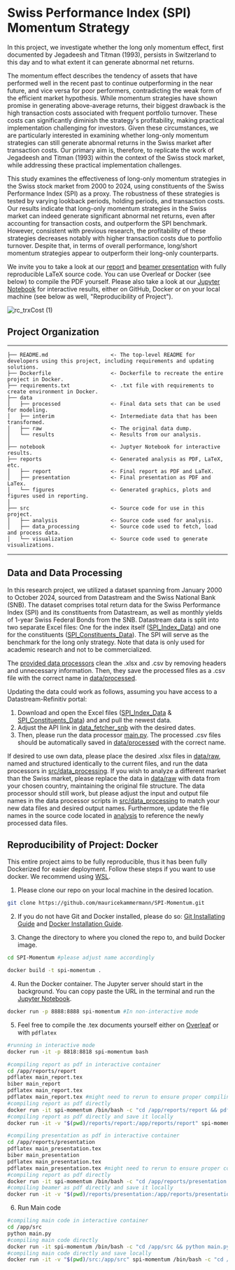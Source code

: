 # Swiss Performance Index (SPI) Momentum Strategy

In this project, we investigate whether the long only momentum effect, first documented by Jegadeesh and Titman (1993), persists in Switzerland to this day and to what extent it can generate abnormal net returns.

The momentum effect describes the tendency of assets that have performed well in the recent past to continue outperforming in the near future, and vice versa for poor performers, contradicting the weak form of the efficient market hypothesis. While momentum strategies have shown promise in generating above-average returns, their biggest drawback is the high transaction costs associated with frequent portfolio turnover. These costs can significantly diminish the strategy's profitability, making practical implementation challenging for investors. Given these circumstances, we are particularly interested in examining whether long-only momentum strategies can still generate abnormal returns in the Swiss market after transaction costs. Our primary aim is, therefore, to replicate the work of Jegadeesh and Titman (1993) within the context of the Swiss stock market, while addressing these practical implementation challenges.

This study examines the effectiveness of long-only momentum strategies in the Swiss stock market from 2000 to 2024, using constituents of the Swiss Performance Index (SPI) as a proxy. The robustness of these strategies is tested by varying lookback periods, holding periods, and transaction costs. Our results indicate that long-only momentum strategies in the Swiss market can indeed generate significant abnormal net returns, even after accounting for transaction costs, and outperform the SPI benchmark. However, consistent with previous research, the profitability of these strategies decreases notably with higher transaction costs due to portfolio turnover. Despite that, in terms of overall performance, long/short momentum strategies appear to outperform their long-only counterparts.

We invite you to take a look at our [report](reports/report/SPI-Momentum_Report.pdf) and [beamer presentation](reports/presentation/SPI-Momentum_Presentation.pdf) with fully reproducible LaTeX source code. You can use Overleaf or Docker (see below) to compile the PDF yourself. Please also take a look at our [Jupyter Notebook](notebook/SPI_Momentum.ipynb) for interactive results, either on GitHub, Docker or on your local machine (see below as well, "Reproducibility of Project"). 

![rc_trxCost (1)](https://github.com/user-attachments/assets/9e2ab42f-0079-429f-9f8a-aa20721ff05c)

## Project Organization
------------

    ├── README.md                    <- The top-level README for developers using this project, including requirements and updating solutions.
    ├── Dockerfile                   <- Dockerfile to recreate the entire project in Docker.
    ├── requirements.txt             <- .txt file with requirements to create environment in Docker.
    ├── data
    │   ├── processed                <- Final data sets that can be used for modeling.
    │   ├── interim                  <- Intermediate data that has been transformed.
    │   ├── raw                      <- The original data dump.
    │   └── results                  <- Results from our analysis.
    │
    ├── notebook                     <- Juptyer Notebook for interactive results.
    ├── reports                      <- Generated analysis as PDF, LaTeX, etc.
    │   ├── report                   <- Final report as PDF and LaTeX.
    │   ├── presentation             <- Final presentation as PDF and LaTex.
    │   └── figures                  <- Generated graphics, plots and figures used in reporting.
    │
    ├── src                          <- Source code for use in this project.
    │   ├── analysis                 <- Source code used for analysis.
    │   ├── data_processing          <- Source code used to fetch, load and process data.
    │   └── visualization            <- Source code used to generate visualizations.
    
--------

## Data and Data Processing
In this research project, we utilized a dataset spanning from January 2000 to October 2024, sourced from Datastream and the Swiss National Bank (SNB). The dataset comprises total return data for the Swiss Performance Index (SPI) and its constituents from Datastream, as well as monthly yields of 1-year Swiss Federal Bonds from the SNB. Datastream data is split into two separate Excel files: One for the index itself ([SPI_Index_Data](data/raw/SPI_Index_Data.xlsx)) and one for the constituents ([SPI_Constituents_Data](data/raw/SPI_Constituents_Data.xlsx)). The SPI will serve as the benchmark for the long only strategy. Note that data is only used for academic research and not to be commercialized.

The [provided data processors](src/data_processing) clean the .xlsx and .csv by removing headers and unnecessary information. Then, they save the processed files as a .csv file with the correct name in [data/processed](data/processed). 

Updating the data could work as follows, assuming you have access to a Datastream-Refinitiv portal:
1. Download and open the Excel files ([SPI_Index_Data](data/raw/SPI_Index_Data.xlsx) & [SPI_Constituents_Data](data/raw/SPI_Constituents_Data.xlsx)) and and pull the newest data.
2. Adjust the API link in [data_fetcher_snb](src/data_processing/data_fetcher_snb.py) with the desired dates. 
3. Then, please run the data processor [main.py](src/data_processing/main.py). The processed .csv files should be automatically saved in [data/processed](data/processed) with the correct name.

If desired to use own data, please place the desired .xlsx files in [data/raw](data/raw), named and structured identically to the current files, and run the data processors in [src/data_processing](src/data_processing). If you wish to analyze a different market than the Swiss market, please replace the data in [data/raw](data/raw) with data from your chosen country, maintaining the original file structure. The data processor should still work, but please adjust the input and output file names in the data processor scripts in [src/data_processing](src/data_processing) to match your new data files and desired output names. Furthermore, update the file names in the source code located in [analysis](src/analysis) to reference the newly processed data files. 

## Reproducibility of Project: Docker
This entire project aims to be fully reproducible, thus it has been fully Dockerized for easier deployment. Follow these steps if you want to use docker. We recommend using [WSL](https://learn.microsoft.com/en-us/windows/wsl/install).

1. Please clone our repo on your local machine in the desired location. 
```bash
git clone https://github.com/mauricekammermann/SPI-Momentum.git
```

2. If you do not have Git and Docker installed, please do so: [Git Installating Guide](https://git-scm.com/book/en/v2/Getting-Started-Installing-Git) and [Docker Installation Guide](https://docs.docker.com/engine/install/).

3. Change the directory to where you cloned the repo to, and build Docker image.
```bash
cd SPI-Momentum #please adjust name accordingly
```
```bash
docker build -t spi-momentum .
```
4. Run the Docker container. The Jupyter server should start in the background. You can copy paste the URL in the terminal and run the [Jupyter Notebook](notebook/SPI_Momentum.ipynb).
```bash
docker run -p 8888:8888 spi-momentum #In non-interactive mode
```
5. Feel free to compile the .tex documents yourself either on [Overleaf](https://www.overleaf.com/) or with `pdflatex`
```bash
#running in interactive mode
docker run -it -p 8818:8818 spi-momentum bash 
```
```bash
#compiling report as pdf in interactive container
cd /app/reports/report
pdflatex main_report.tex
biber main_report
pdflatex main_report.tex
pdflatex main_report.tex #might need to rerun to ensure proper compiling
#compiling report as pdf directly
docker run -it spi-momentum /bin/bash -c "cd /app/reports/report && pdflatex main_report.tex && biber main_report && pdflatex main_report.tex && pdflatex main_report.tex"
#compiling report as pdf directly and save it locally
docker run -it -v "$(pwd)/reports/report:/app/reports/report" spi-momentum /bin/bash -c "cd /app/reports/report && pdflatex main_report.tex && biber main_report && pdflatex main_report.tex && pdflatex main_report.tex"
```
```bash
#compiling presentation as pdf in interactive container
cd /app/reports/presentation
pdflatex main_presentation.tex
biber main_presentation
pdflatex main_presentation.tex 
pdflatex main_presentation.tex #might need to rerun to ensure proper compiling
#compiling report as pdf directly
docker run -it spi-momentum /bin/bash -c "cd /app/reports/presentation && pdflatex main_presentation.tex && biber main_presentation && pdflatex main_presentation.tex && pdflatex main_presentation.tex"
#compiling beamer as pdf directly and save it locally
docker run -it -v "$(pwd)/reports/presentation:/app/reports/presentation" spi-momentum /bin/bash -c "cd /app/reports/presentation && pdflatex main_presentation.tex && biber main_presentation && pdflatex main_presentation.tex && pdflatex main_presentation.tex"
```
6. Run Main code 
```bash
#compiling main code in interactive container
cd /app/src
python main.py
#compiling main code directly
docker run -it spi-momentum /bin/bash -c "cd /app/src && python main.py"
#compiling main code directly and save locally
docker run -it -v "$(pwd)/src:/app/src" spi-momentum /bin/bash -c "cd /app/src && python main.py"
```


